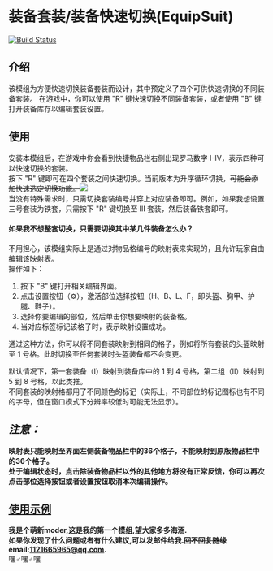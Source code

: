 
# 装备套装/装备快速切换(EquipSuit)
[![Build Status](https://img.shields.io/badge/MinecraftForge-1.19.x-brightgreen)](https://github.com/MinecraftForge/MinecraftForge?branch=1.19.x)
## 介绍
该模组为方便快速切换装备套装而设计，其中预定义了四个可供快速切换的不同装备套装。 
在游戏中，你可以使用 "R" 键快速切换不同装备套装，或者使用 "B" 键打开装备库存以编辑套装设置。  
## 使用
安装本模组后，在游戏中你会看到快捷物品栏右侧出现罗马数字 I-IV，表示四种可以快速切换的套装。  
按下 "R" 键即可在四个套装之间快速切换。当前版本为升序循环切换，~~可能会添加快速选定切换功能。~~<img src="./heimu.svg" />  
当没有特殊需求时，只需切换套装编号并穿上对应装备即可。例如，如果我想设置三号套装为铁套，只需按下 "R" 键切换至 III 套装，然后装备铁套即可。    
  
#### 如果我不想整套切换，只需要切换其中某几件装备怎么办？  
不用担心，该模组实际上是通过对物品格编号的映射表来实现的，且允许玩家自由编辑该映射表。  
操作如下：  
1. 按下 "B" 键打开相关编辑界面。  
2. 点击设置按钮（⚙），激活部位选择按钮（H、B、L、F，即头盔、胸甲、护腿、鞋子）。  
3. 选择你要编辑的部位，然后单击你想要映射的装备格。  
4. 当对应标签标记该格子时，表示映射设置成功。  
  
通过这种方法，你可以将不同套装映射到相同的格子，例如将所有套装的头盔映射至 1 号格。此时切换至任何套装时头盔装备都不会变更。  
  
默认情况下，第一套装备（I）映射到装备库中的 1 到 4 号格，第二组（II）映射到 5 到 8 号格，以此类推。  
不同套装的映射格都用了不同颜色的标记（实际上，不同部位的标记图标也有不同的字母，但在窗口模式下分辨率较低时可能无法显示）。

## *注意：*  
**映射表只能映射至界面左侧装备物品栏中的36个格子，不能映射到原版物品栏中的36个格子。  
处于编辑状态时，点击除装备物品栏以外的其他地方将没有正常反馈，你可以再次点击部位选择按钮或者设置按钮取消本次编辑操作。**

[使用示例](https://www.bilibili.com/video/BV1Mj411c72Q/)
--- 
**我是个萌新moder,这是我的第一个模组,望大家多多海涵.  
如果你发现了什么问题或者有什么建议,可以发邮件给我.~~回不回复随缘~~  
email:1121665965@qq.com.**  
<span class="heimu" title="你知道的太多了">嘿♂嘿♂嘿</span>
